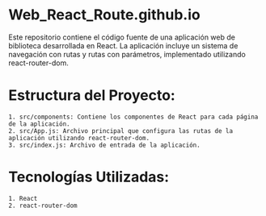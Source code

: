 # Web_React_Route.github.io
Este repositorio contiene el código fuente de una aplicación web de biblioteca desarrollada en React. La aplicación incluye un sistema de navegación con rutas y rutas con parámetros, implementado utilizando react-router-dom.  

# Estructura del Proyecto:
    1. src/components: Contiene los componentes de React para cada página de la aplicación.
    2. src/App.js: Archivo principal que configura las rutas de la aplicación utilizando react-router-dom.
    3. src/index.js: Archivo de entrada de la aplicación.

# Tecnologías Utilizadas:
    1. React
    2. react-router-dom


